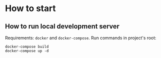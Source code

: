 # How to start

## How to run local development server

Requirements: `docker` and `docker-compose`. Run commands in project's root:
~~~
docker-compose build
docker-compose up -d
~~~

